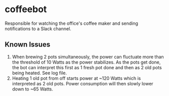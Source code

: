 # coffeebot
Responsible for watching the office's coffee maker and sending notifications to a Slack channel.

## Known Issues
1. When brewing 2 pots simultaneously, the power can fluctuate more than the threshold of 10 Watts as the power stabilizes. As the pots get done, the bot can interpret this first as 1 fresh pot done and then as 2 old pots being heated. See log file.
2. Heating 1 old pot from off starts power at ~120 Watts which is interpreted as 2 old pots. Power consumption will then slowly lower down to ~65 Watts.
